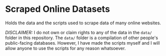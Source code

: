 # Scraped Online Datasets
Holds the data and the scripts used to scrape data of many online websites.

*DISCLAIMER:* I do not own or claim rights to any of the data in the `data/` folder in this repository. The `data/` folder is a compilation of other people's public-facing databases. However, I have made the scripts myself and I will allow anyone to use the scripts for any reason whatsoever.
